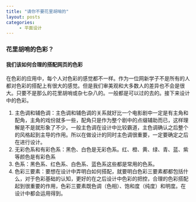 ```yaml
---
title: "请你不要花里胡哨的"
layout: posts
categories:
     - 平面设计
---
```

### 花里胡哨的色彩？
#### 我们该如何合理的搭配网页的色彩
在色彩的应用中，每个人对色彩的感觉都不一样。作为一位网新学子不是所有的人都对色彩的搭配上有很大的感觉。但是我们审美观和大多数人的差异也不会是很大。只要不是那么的花里胡哨或杂七杂八的。一般都是可以过的去的。接下来设计中的色彩。
1. 主色调和辅色调：主色调和辅色调的关系就好比一个电影剧中一定是有主角和配角，主角的戏份就多一些，配角只是作为整个剧中的点缀辅助而已，这样理解是不是就形象了不少。一般主色调在设计中比较霸道，主色调确认之后整个的风格起到主导的作用。所以在做设计的同时主色调很重要，一定要确定之后在进行设计。
2. 无彩色系和有彩色系：黑色、白色是无彩色系。红、橙、黄、绿、青、蓝、紫等颜色是有彩色系
3. 色系：黑色系、红色系、白色系、蓝色系这些都是常用的色系。
4. 色彩三要素：要想在设计中弄明白如何搭配，就要明白色彩三要素都都包括什么，对于色彩基础的认知，更好的在之后设计中色彩的把控，合理的色彩搭配起到很重要的作用，色彩三要素既色调（色相）、饱和度（纯度）和明度。在设计中都会运用得到。
